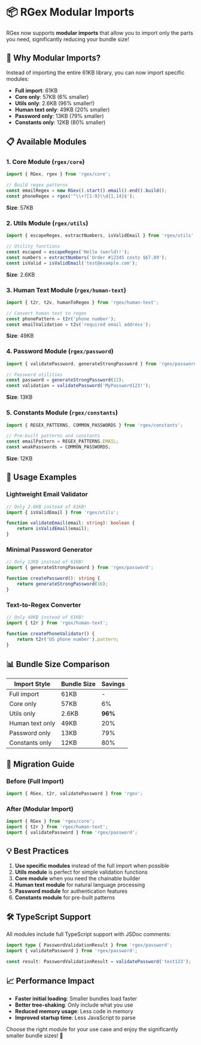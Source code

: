 # 📦 RGex Modular Imports

RGex now supports **modular imports** that allow you to import only the parts you need, significantly reducing your bundle size!

## 🎯 Why Modular Imports?

Instead of importing the entire 61KB library, you can now import specific modules:

- **Full import**: 61KB
- **Core only**: 57KB (6% smaller)
- **Utils only**: 2.6KB (96% smaller!)
- **Human text only**: 49KB (20% smaller)
- **Password only**: 13KB (79% smaller)
- **Constants only**: 12KB (80% smaller)

## 📋 Available Modules

### 1. Core Module (`rgex/core`)

```typescript
import { RGex, rgex } from 'rgex/core';

// Build regex patterns
const emailRegex = new RGex().start().email().end().build();
const phoneRegex = rgex('^\\+?[1-9]\\d{1,14}$');
```

**Size**: 57KB

### 2. Utils Module (`rgex/utils`)

```typescript
import { escapeRegex, extractNumbers, isValidEmail } from 'rgex/utils';

// Utility functions
const escaped = escapeRegex('Hello (world)!');
const numbers = extractNumbers('Order #12345 costs $67.89');
const isValid = isValidEmail('test@example.com');
```

**Size**: 2.6KB

### 3. Human Text Module (`rgex/human-text`)

```typescript
import { t2r, t2v, humanToRegex } from 'rgex/human-text';

// Convert human text to regex
const phonePattern = t2r('phone number');
const emailValidation = t2v('required email address');
```

**Size**: 49KB

### 4. Password Module (`rgex/password`)

```typescript
import { validatePassword, generateStrongPassword } from 'rgex/password';

// Password utilities
const password = generateStrongPassword(12);
const validation = validatePassword('MyPassword123!');
```

**Size**: 13KB

### 5. Constants Module (`rgex/constants`)

```typescript
import { REGEX_PATTERNS, COMMON_PASSWORDS } from 'rgex/constants';

// Pre-built patterns and constants
const emailPattern = REGEX_PATTERNS.EMAIL;
const weakPasswords = COMMON_PASSWORDS;
```

**Size**: 12KB

## 🚀 Usage Examples

### Lightweight Email Validator

```typescript
// Only 2.6KB instead of 61KB!
import { isValidEmail } from 'rgex/utils';

function validateEmail(email: string): boolean {
	return isValidEmail(email);
}
```

### Minimal Password Generator

```typescript
// Only 13KB instead of 61KB!
import { generateStrongPassword } from 'rgex/password';

function createPassword(): string {
	return generateStrongPassword(16);
}
```

### Text-to-Regex Converter

```typescript
// Only 49KB instead of 61KB!
import { t2r } from 'rgex/human-text';

function createPhoneValidator() {
	return t2r('US phone number').pattern;
}
```

## 📊 Bundle Size Comparison

| Import Style    | Bundle Size | Savings |
| --------------- | ----------- | ------- |
| Full import     | 61KB        | -       |
| Core only       | 57KB        | 6%      |
| Utils only      | 2.6KB       | **96%** |
| Human text only | 49KB        | 20%     |
| Password only   | 13KB        | 79%     |
| Constants only  | 12KB        | 80%     |

## 🔄 Migration Guide

### Before (Full Import)

```typescript
import { RGex, t2r, validatePassword } from 'rgex';
```

### After (Modular Import)

```typescript
import { RGex } from 'rgex/core';
import { t2r } from 'rgex/human-text';
import { validatePassword } from 'rgex/password';
```

## 💡 Best Practices

1. **Use specific modules** instead of the full import when possible
2. **Utils module** is perfect for simple validation functions
3. **Core module** when you need the chainable builder
4. **Human text module** for natural language processing
5. **Password module** for authentication features
6. **Constants module** for pre-built patterns

## 🛠️ TypeScript Support

All modules include full TypeScript support with JSDoc comments:

```typescript
import type { PasswordValidationResult } from 'rgex/password';
import { validatePassword } from 'rgex/password';

const result: PasswordValidationResult = validatePassword('test123');
```

## 📈 Performance Impact

- **Faster initial loading**: Smaller bundles load faster
- **Better tree-shaking**: Only include what you use
- **Reduced memory usage**: Less code in memory
- **Improved startup time**: Less JavaScript to parse

Choose the right module for your use case and enjoy the significantly smaller bundle sizes! 🎉
